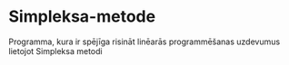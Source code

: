 # Simpleksa-metode
Programma, kura ir spējīga risināt linēarās programmēšanas uzdevumus lietojot Simpleksa metodi
